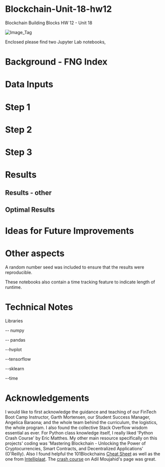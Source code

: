 # Blockchain-Unit-18-hw12
Blockchain Building Blocks HW 12 - Unit 18



![Image_Tag](Images/name_of_image)

Enclosed please find two Jupyter Lab notebooks, 

# Background - FNG Index




  

# Data Inputs



# Step 1
 

# Step 2



# Step 3


# Results




## Results - other



## Optimal Results 



# Ideas for Future Improvements



# Other aspects

A random number seed was included to ensure that the results were reproducible.

These notebooks also contain a time tracking feature to indicate length of runtime.

# Technical Notes

Libraries

-- numpy

-- pandas

--hvplot

--tensorflow

--sklearn

--time


# Acknowledgements

I would like to first acknowledge the guidance and teaching of our FinTech Boot Camp Instructor, Garth Mortensen, our Student Success Manager, Angelica Baraona; and the whole team behind the curriculum, the logistics, the whole program. I also found the collective Stack Overflow wisdom essential as ever. For Python class knowledge itself, I really liked 'Python Crash Course' by Eric Matthes. My other main resource specifically on this projects' coding was 'Mastering Blockchain - Unlocking the Power of Cryptocurrencies, Smart Contracts, and Decentralized Applications' (O'Reilly). Also I found helpful the 101Blockchains [Cheat Sheet](https://101blockchains.com/wp-content/uploads/2018/12/Blockchian_Cheat_Sheet_pdf.pdf) as well as the one from [Intelliplaat](https://intellipaat.com/blog/tutorial/blockchain-tutorial/blockchain-cheat-sheet/). The [crash course](http://adilmoujahid.com/posts/2018/03/intro-blockchain-bitcoin-python/) on Adil Moujahid's page was great.


